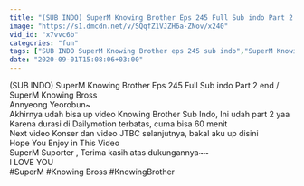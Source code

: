 ```yaml
---
title: "(SUB INDO) SuperM Knowing Brother Eps 245 Full Sub indo Part 2 end SuperM Knowing Bross Full sub indo"
image: "https://s1.dmcdn.net/v/SQqfZ1VJZH6a-ZNov/x240"
vid_id: "x7vvc6b"
categories: "fun"
tags: ["SUB INDO SuperM Knowing Brother eps 245 sub indo","SuperM Knowing bross eps 245 full sub indo","SuperM knowing brother full part 2 sub indo"]
date: "2020-09-01T15:08:06+03:00"
---
```

(SUB INDO) SuperM Knowing Brother Eps 245 Full Sub indo  Part 2 end / SuperM Knowing Bross   <br>Annyeong Yeorobun~  <br>Akhirnya udah bisa up video Knowing Brother Sub Indo, Ini udah part 2 yaa  <br>Karena durasi di Dailymotion terbatas, cuma bisa 60 menit  <br>Next video Konser dan video JTBC selanjutnya, bakal aku up disini  <br>Hope You Enjoy in This Video  <br>SuperM Suporter , Terima kasih atas dukungannya~~  <br>I LOVE YOU  <br>#SuperM #Knowing Bross #KnowingBrother
